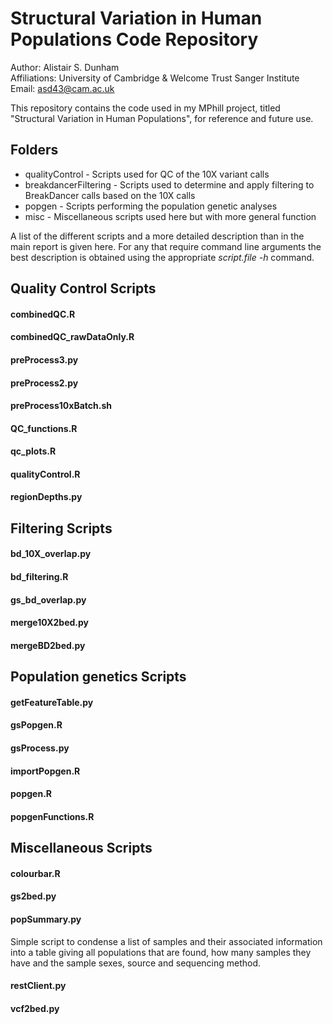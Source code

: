 # Structural Variation in Human Populations Code Repository
Author: Alistair S. Dunham  
Affiliations: University of Cambridge & Welcome Trust Sanger Institute  
Email: asd43@cam.ac.uk

This repository contains the code used in my MPhill project, titled "Structural Variation in Human Populations", for reference and future use.

## Folders
* qualityControl - Scripts used for QC of the 10X variant calls
* breakdancerFiltering - Scripts used to determine and apply filtering to BreakDancer calls based on the 10X calls
* popgen - Scripts performing the population genetic analyses
* misc - Miscellaneous scripts used here but with more general function

A list of the different scripts and a more detailed description than in the main report is given here. For any that require command line arguments the best description is obtained using the appropriate *script.file -h* command.

## Quality Control Scripts
#### combinedQC.R
#### combinedQC_rawDataOnly.R
#### preProcess3.py
#### preProcess2.py
#### preProcess10xBatch.sh
#### QC_functions.R
#### qc_plots.R
#### qualityControl.R
#### regionDepths.py

## Filtering Scripts
#### bd_10X_overlap.py
#### bd_filtering.R
#### gs_bd_overlap.py
#### merge10X2bed.py
#### mergeBD2bed.py

## Population genetics Scripts
#### getFeatureTable.py
#### gsPopgen.R
#### gsProcess.py
#### importPopgen.R
#### popgen.R
#### popgenFunctions.R

## Miscellaneous Scripts
#### colourbar.R
#### gs2bed.py
#### popSummary.py
Simple script to condense a list of samples and their associated information into a table giving all populations that are found, how many samples they have and the sample sexes, source and sequencing method.
#### restClient.py
#### vcf2bed.py


